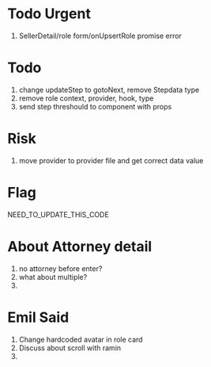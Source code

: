 # Todo Urgent
1. SellerDetail/role form/onUpsertRole promise error

# Todo
1. change updateStep to gotoNext, remove Stepdata type
1. remove role context, provider, hook, type
2. send step threshould to component with props

# Risk
1. move provider to provider file and get correct data value

# Flag
NEED_TO_UPDATE_THIS_CODE

# About Attorney detail
1. no attorney before enter?
2. what about multiple?
3. 

# Emil Said
1. Change hardcoded avatar in role card 
2. Discuss about scroll with ramin
3. 